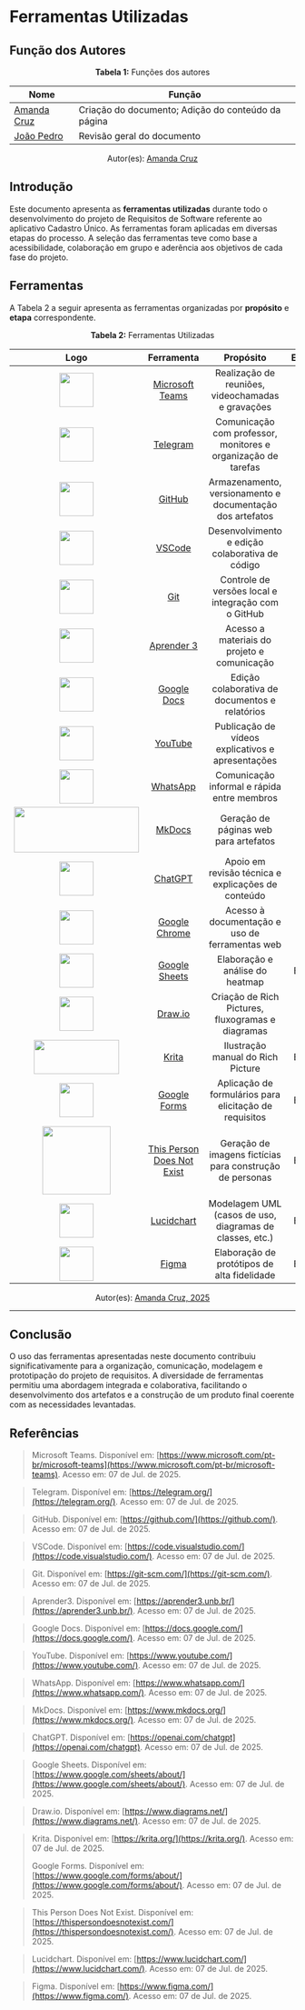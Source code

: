 # Ferramentas Utilizadas


## Função dos Autores

<center>
    <b>Tabela 1:</b> Funções dos autores
</center>

| Nome | Função |
|------|--------|
|[Amanda Cruz](https://github.com/mandicrz)| Criação do documento; Adição do conteúdo da página |
|[João Pedro](https://github.com/johnaopedro)| Revisão geral do documento |

<center>
    Autor(es): 
    <a href="https://github.com/mandicrz" target="_blank">Amanda Cruz</a><br>
</center>

## Introdução

Este documento apresenta as **ferramentas utilizadas** durante todo o desenvolvimento do projeto de Requisitos de Software referente ao aplicativo Cadastro Único. As ferramentas foram aplicadas em diversas etapas do processo. A seleção das ferramentas teve como base a acessibilidade, colaboração em grupo e aderência aos objetivos de cada fase do projeto.

## Ferramentas

A Tabela 2 a seguir apresenta as ferramentas organizadas por **propósito** e **etapa** correspondente.

<center>
    <b>Tabela 2:</b> Ferramentas Utilizadas
</center>

| Logo | Ferramenta | Propósito | Etapa(s) |
|:----:|:-----------:|:---------:|:--------:|
| <img src="../../assets/ferramentas/teams.png" style="height:60px;width:60px"> | [Microsoft Teams](https://www.microsoft.com/pt-br/microsoft-teams) | Realização de reuniões, videochamadas e gravações | Todas |
| <img src="../../assets/ferramentas/telegram.png" style="height:60px;width:60px"> | [Telegram](https://telegram.org/) | Comunicação com professor, monitores e organização de tarefas | Todas |
| <img src="../../assets/ferramentas/github.png" style="height:60px;width:60px"> | [GitHub](https://github.com/) | Armazenamento, versionamento e documentação dos artefatos | Todas |
| <img src="../../assets/ferramentas/vscode.png" style="height:60px;width:60px"> | [VSCode](https://code.visualstudio.com/) | Desenvolvimento e edição colaborativa de código | Todas |
| <img src="../../assets/ferramentas/git.png" style="height:60px;width:60px"> | [Git](https://git-scm.com/) | Controle de versões local e integração com o GitHub | Todas |
| <img src="../../assets/ferramentas/aprender3.png" style="height:60px;width:60px"> | [Aprender 3](https://aprender3.unb.br/) | Acesso a materiais do projeto e comunicação | Todas |
| <img src="../../assets/ferramentas/googledocs.png" style="height:60px;width:60px"> | [Google Docs](https://docs.google.com/) | Edição colaborativa de documentos e relatórios | Todas |
| <img src="../../assets/ferramentas/youtube.png" style="height:60px;width:60px"> | [YouTube](https://www.youtube.com/) | Publicação de vídeos explicativos e apresentações | Todas |
| <img src="../../assets/ferramentas/whatsapp.png" style="height:60px;width:60px"> | [WhatsApp](https://www.whatsapp.com/) | Comunicação informal e rápida entre membros | Todas |
| <img src="../../assets/ferramentas/mkdocs.png" style="height:80px;width:220px"> | [MkDocs](https://www.mkdocs.org/) | Geração de páginas web para artefatos | Todas |
| <img src="../../assets/ferramentas/chatgpt.png" style="height:60px;width:60px"> | [ChatGPT](https://openai.com/chatgpt) | Apoio em revisão técnica e explicações de conteúdo | Todas |
| <img src="../../assets/ferramentas/chrome.png" style="height:60px;width:60px"> | [Google Chrome](https://www.google.com/chrome/) | Acesso à documentação e uso de ferramentas web | Todas |
| <img src="../../assets/ferramentas/googlesheets.png" style="height:60px;width:60px"> | [Google Sheets](https://www.google.com/sheets/about/) | Elaboração e análise do heatmap | Etapa 1 |
| <img src="../../assets/ferramentas/drawio.png" style="height:60px;width:60px"> | [Draw.io](https://www.diagrams.net/) | Criação de Rich Pictures, fluxogramas e diagramas | Etapas 1 e 4 |
| <img src="../../assets/ferramentas/krita.png" style="height:60px;width:150px"> | [Krita](https://krita.org/) | Ilustração manual do Rich Picture | Etapa 1 |
| <img src="../../assets/ferramentas/googleforms.png" style="height:60px;width:60px"> | [Google Forms](https://www.google.com/forms/about/) | Aplicação de formulários para elicitação de requisitos | Etapa 2 |
| <img src="../../assets/ferramentas/thispersondoesnotexist.png" style="height:120px;width:120px"> | [This Person Does Not Exist](https://thispersondoesnotexist.com/) | Geração de imagens fictícias para construção de personas | Etapa 2 |
| <img src="../../assets/ferramentas/lucidchart.png" style="height:60px;width:60px"> | [Lucidchart](https://www.lucidchart.com/) | Modelagem UML (casos de uso, diagramas de classes, etc.) | Etapa 3 |
| <img src="../../assets/ferramentas/figma.png" style="height:60px;width:60px"> | [Figma](https://www.figma.com/) | Elaboração de protótipos de alta fidelidade | Etapa 5 |

<center>
    Autor(es): 
    <a href="https://github.com/mandicrz" target="_blank">Amanda Cruz, 2025</a><br>
</center>

---

## Conclusão

O uso das ferramentas apresentadas neste documento contribuiu significativamente para a organização, comunicação, modelagem e prototipação do projeto de requisitos. A diversidade de ferramentas permitiu uma abordagem integrada e colaborativa, facilitando o desenvolvimento dos artefatos e a construção de um produto final coerente com as necessidades levantadas.

## Referências

> Microsoft Teams. Disponível em: [https://www.microsoft.com/pt-br/microsoft-teams](https://www.microsoft.com/pt-br/microsoft-teams). Acesso em: 07 de Jul. de 2025. 

> Telegram. Disponível em: [https://telegram.org/](https://telegram.org/). Acesso em: 07 de Jul. de 2025.

> GitHub. Disponível em: [https://github.com/](https://github.com/). Acesso em: 07 de Jul. de 2025.

> VSCode. Disponível em: [https://code.visualstudio.com/](https://code.visualstudio.com/). Acesso em: 07 de Jul. de 2025.

> Git. Disponível em: [https://git-scm.com/](https://git-scm.com/). Acesso em: 07 de Jul. de 2025.

> Aprender3. Disponível em: [https://aprender3.unb.br/](https://aprender3.unb.br/). Acesso em: 07 de Jul. de 2025.

> Google Docs. Disponível em: [https://docs.google.com/](https://docs.google.com/). Acesso em: 07 de Jul. de 2025.

> YouTube. Disponível em: [https://www.youtube.com/](https://www.youtube.com/). Acesso em: 07 de Jul. de 2025.

> WhatsApp. Disponível em: [https://www.whatsapp.com/](https://www.whatsapp.com/). Acesso em: 07 de Jul. de 2025.

> MkDocs. Disponível em: [https://www.mkdocs.org/](https://www.mkdocs.org/). Acesso em: 07 de Jul. de 2025.

> ChatGPT. Disponível em: [https://openai.com/chatgpt](https://openai.com/chatgpt). Acesso em: 07 de Jul. de 2025.

> Google Sheets. Disponível em: [https://www.google.com/sheets/about/](https://www.google.com/sheets/about/). Acesso em: 07 de Jul. de 2025.

> Draw.io. Disponível em: [https://www.diagrams.net/](https://www.diagrams.net/). Acesso em: 07 de Jul. de 2025.

> Krita. Disponível em: [https://krita.org/](https://krita.org/). Acesso em: 07 de Jul. de 2025.
>
> Google Forms. Disponível em: [https://www.google.com/forms/about/](https://www.google.com/forms/about/). Acesso em: 07 de Jul. de 2025.

> This Person Does Not Exist. Disponível em: [https://thispersondoesnotexist.com/](https://thispersondoesnotexist.com/). Acesso em: 07 de Jul. de 2025.

> Lucidchart. Disponível em: [https://www.lucidchart.com/](https://www.lucidchart.com/). Acesso em: 07 de Jul. de 2025.

> Figma. Disponível em: [https://www.figma.com/](https://www.figma.com/). Acesso em: 07 de Jul. de 2025.

